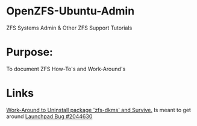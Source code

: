 # OpenZFS-Ubuntu-Admin
ZFS Systems Admin &amp; Other ZFS Support Tutorials

# Purpose:
To document ZFS How-To's and Work-Around's

# Links
[Work-Around to Uninstall package 'zfs-dkms' and Survive.][1] Is meant to get around [Launchpad Bug #2044630][2]

[1]: https://github.com/Mafoelffen1/OpenZFS-Ubuntu-Admin/blob/main/ZFS-DKMS-WORK-AROUND.md
[2]: https://bugs.launchpad.net/ubuntu/+source/zfs-linux/+bug/2044630
